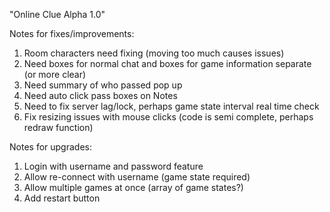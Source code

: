 "Online Clue Alpha 1.0"

Notes for fixes/improvements:
1.  Room characters need fixing (moving too much causes issues)
2.  Need boxes for normal chat and boxes for game information separate (or more clear)
3.  Need summary of who passed pop up
4.  Need auto click pass boxes on Notes
5.  Need to fix server lag/lock, perhaps game state interval real time check
6.  Fix resizing issues with mouse clicks (code is semi complete, perhaps redraw function)


Notes for upgrades:

1.  Login with username and password feature
2.  Allow re-connect with username (game state required)
3.  Allow multiple games at once (array of game states?)
4.  Add restart button
